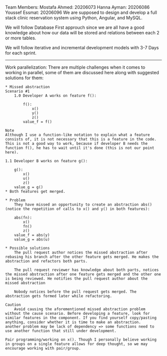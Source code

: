 Team Members:
Mostafa Ahmed: 20206073
Hanna Ayman: 20206086
Youssef Essmat: 20206096
We are supposed to design and develop a full stack clinic reservation system using Python, Angular, and MySQL.

We will follow Database First approuch since we are all have a good knowledge about how our data will be stored and relations between each 2 or more tables.

We will follow iterative and incremental development models with 3-7 Days for each sprint.

---

Work parallelization:
There are multiple challenges when it comes to working in parallel, some of them are discussed here along with suggested solutions for them:

    * Missed abstraction
    Scenario #1
        1.0 Developer A works on feature f():

            f():
                x()
                y()
                z()
            value_f = f()

    Note
    Although I use a function-like notation to explain what a feature consists of, it is not necessary that this is a feature in the code.
    This is not a good way to work, because if developer B needs the function f(), he has to wait until it's done (this is not our point here).

    1.1 Developer B works on feature g():

        g():
            x()
            u()
            z()
        value_g = g()
    * Both features get merged.

    * Problem
        They have missed an opportunity to create an abstraction abs() (notice the repetition of calls to x() and y() in both features):

        abs(fn):
            x()
            fn()
            z()
        value_f = abs(y)
        value_g = abs(u)

    * Possible solutions
        The pull request author notices the missed abstraction after rebasing his branch after the other feature gets merged. He makes the abstraction and refactors both parts.

        The pull request reviewer has knowledge about both parts, notices the missed abstraction after one feature gets merged and the other one is being reviewed. He notifies the pull request author about the missed abstraction

        Nobody notices before the pull request gets merged. The abstraction gets formed later while refactoring.

    Caution
        Avoid causing the aforementioned missed abstraction problem without the cause scenario. Before developing a feature, look for similar features in the component. If you find yourself copy/pasting anything, consider whether it is time to make an abstraction.
    another problem may be lack of dependency => some functions need to use another function that still under development.

    Pair programming/working on x(). Though I personally believe working in groups on a single feature allows for deep thought, so we may encourage working with pair/group.
